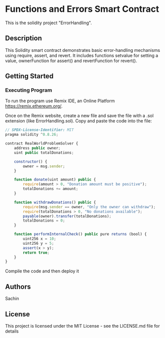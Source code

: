 # Functions and Errors Smart Contract
This is the solidity project "ErrorHandling".

## Description
This Solidity smart contract demonstrates basic error-handling mechanisms using require, assert, and revert. It includes functions setvalue for setting a value, ownerFunction for assert() and revertFunction for revert().

## Getting Started

### Executing Program
To run the program use Remix IDE, an Online Platform https://remix.ethereum.org/.

Once on the Remix website, create a new file and save the file with a .sol extension (like ErrorHandling.sol). Copy and paste the code into the file:
```javascript
// SPDX-License-Identifier: MIT
pragma solidity ^0.8.26;

contract RealWorldProblemSolver {
    address public owner;
    uint public totalDonations;

    constructor() {
        owner = msg.sender;
    }

    function donate(uint amount) public {
        require(amount > 0, "Donation amount must be positive");
        totalDonations += amount;
    }

    function withdrawDonations() public {
        require(msg.sender == owner, "Only the owner can withdraw");
        require(totalDonations > 0, "No donations available");
        payable(owner).transfer(totalDonations);
        totalDonations = 0;
    }

    function performInternalCheck() public pure returns (bool) {
        uint256 x = 10;
        uint256 y = 5;
        assert(x > y);
        return true;
    }
}
```
Compile the code and then deploy it

## Authors

Sachin

## License

This project is licensed under the MIT License - see the LICENSE.md file for details
